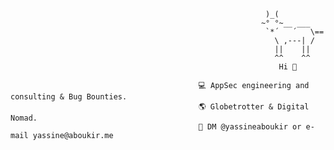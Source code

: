                                                              )_(
                                                            ~° °~__ ___
                                                             `*´   ´   \==
                                                               \ ,---| /
                                                               ||    ||    
                                                               ^^    ^^                  
                                                                Hi 👋       
                                                                
                                              💻 AppSec engineering and consulting & Bug Bounties.
                                              🌎 Globetrotter & Digital Nomad.
                                              📩 DM @yassineaboukir or e-mail yassine@aboukir.me





